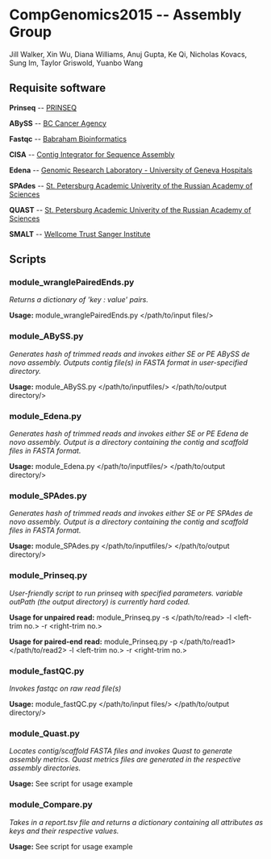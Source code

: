 # CompGenomics2015 -- Assembly Group
Jill Walker, Xin Wu, Diana Williams, Anuj Gupta, Ke Qi, Nicholas Kovacs, Sung Im, Taylor Griswold, Yuanbo Wang

## Requisite software
**Prinseq** -- [PRINSEQ](www.prinseq.sourceforge.net)

**ABySS** -- [BC Cancer Agency](www.bcgsc.ca/platform/bioinfo/software/abyss)

**Fastqc** -- [Babraham Bioinformatics](www.bioinformatics.babraham.ac.uk/projects/fastqc/)

**CISA** -- [Contig Integrator for Sequence Assembly](sb.nhri.org.tw/CISA/en/CISA)

**Edena** -- [Genomic Research Laboratory - University of Geneva Hospitals](www.genomic.ch/edena.php)

**SPAdes** -- [St. Petersburg Academic Univerity of the Russian Academy of Sciences](bioinf.spbau.ru/spades)

**QUAST** -- [St. Petersburg Academic Univerity of the Russian Academy of Sciences](bioinf.spbau.ru/quast)

**SMALT** -- [Wellcome Trust Sanger Institute](https://www.sanger.ac.uk/resources/software/smalt)

## Scripts
### module_wranglePairedEnds.py
_Returns a dictionary of 'key : value' pairs._

**Usage:** module_wranglePairedEnds.py \</path/to/input files/\>

### module_ABySS.py
_Generates hash of trimmed reads and invokes either SE or PE ABySS de novo assembly._
_Outputs contig file(s) in FASTA format in user-specified directory._

**Usage:** module_ABySS.py \</path/to/inputfiles/\> \</path/to/output directory/\>

### module_Edena.py 
_Generates hash of trimmed reads and invokes either SE or PE Edena de novo assembly._
_Output is a directory containing the contig and scaffold files in FASTA format._

**Usage:** module_Edena.py \</path/to/inputfiles/\> \</path/to/output directory/\>

### module_SPAdes.py
_Generates hash of trimmed reads and invokes either SE or PE SPAdes de novo assembly._
_Output is a directory containing the contig and scaffold files in FASTA format._

**Usage:** module_SPAdes.py \</path/to/inputfiles/\> \</path/to/output directory/\>

### module_Prinseq.py
_User-friendly script to run prinseq with specified parameters._
_variable outPath (the output directory) is currently hard coded._

**Usage for unpaired read:** module_Prinseq.py -s \</path/to/read\> -l \<left-trim no.\> -r \<right-trim no.\>

**Usage for paired-end read:** module_Prinseq.py -p \</path/to/read1\> \</path/to/read2\> -l \<left-trim no.\> -r \<right-trim no.\>

### module_fastQC.py
_Invokes fastqc on raw read file(s)_

**Usage:** module_fastQC.py \</path/to/input files/\> \</path/to/output directory/\>

### module_Quast.py
_Locates contig/scaffold FASTA files and invokes Quast to generate assembly metrics._
_Quast metrics files are generated in the respective assembly directories._

**Usage:** See script for usage example

### module_Compare.py
_Takes in a report.tsv file and returns a dictionary containing all attributes as keys and their respective values._

**Usage:** See script for usage example